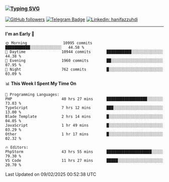 ### [![Typing SVG](https://readme-typing-svg.herokuapp.com?font=lato&size=22&lines=Hi+There+👋)](https://git.io/typing-svg) 

[![GitHub followers](https://img.shields.io/github/followers/hanifazzuhdi?label=Follow&style=social)](https://github.com/hanifazzuhdi/?tab=follow) 
[![Telegram Badge](https://img.shields.io/badge/-hanif0198-blue?style=social&logo=telegram&link=https://www.t.me/hanif0198/)](https://www.t.me/hanif0198/) 
[![Linkedin: hanifazzuhdi](https://img.shields.io/badge/-hanifazzuhdi-blue?style=flat-square&logo=Linkedin&logoColor=white&link=https://www.linkedin.com/in/hanif-az-zuhdi-69688019b/)](https://www.linkedin.com/in/hanif-az-zuhdi-69688019b/) 

<hr/>

<!--START_SECTION:waka-->
**I'm an Early 🐤** 

```text
🌞 Morning                10995 commits       ███████████░░░░░░░░░░░░░░   44.58 % 
🌆 Daytime                10944 commits       ███████████░░░░░░░░░░░░░░   44.38 % 
🌃 Evening                1960 commits        ██░░░░░░░░░░░░░░░░░░░░░░░   07.95 % 
🌙 Night                  762 commits         █░░░░░░░░░░░░░░░░░░░░░░░░   03.09 % 
```


📊 **This Week I Spent My Time On** 

```text
💬 Programming Languages: 
PHP                      40 hrs 27 mins      ██████████████████░░░░░░░   73.03 % 
TypeScript               7 hrs 12 mins       ███░░░░░░░░░░░░░░░░░░░░░░   13.00 % 
Blade Template           2 hrs 14 mins       █░░░░░░░░░░░░░░░░░░░░░░░░   04.05 % 
JavaScript               1 hr 49 mins        █░░░░░░░░░░░░░░░░░░░░░░░░   03.29 % 
Other                    1 hr 17 mins        █░░░░░░░░░░░░░░░░░░░░░░░░   02.32 % 

🔥 Editors: 
PhpStorm                 43 hrs 55 mins      ████████████████████░░░░░   79.30 % 
VS Code                  11 hrs 27 mins      █████░░░░░░░░░░░░░░░░░░░░   20.70 % 
```


 Last Updated on 09/02/2025 00:52:38 UTC
<!--END_SECTION:waka-->
